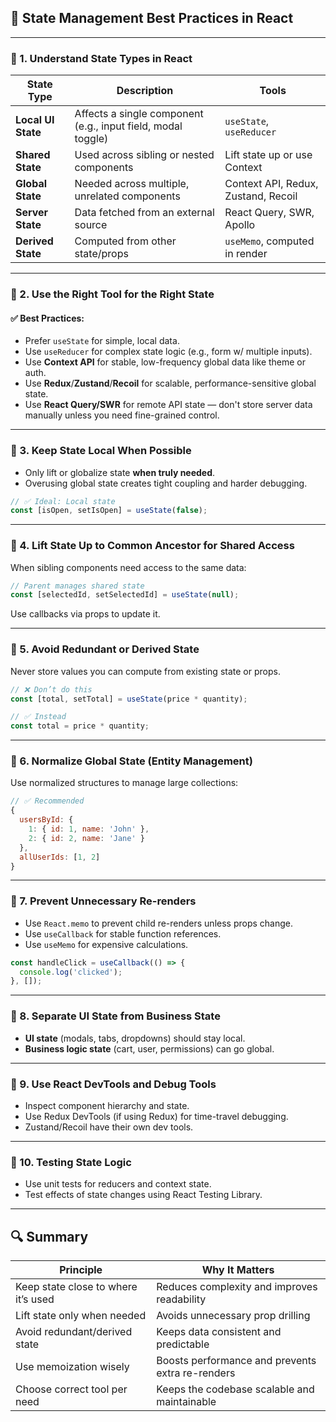 
## 📘 **State Management Best Practices in React**

---

### 🔹 1. **Understand State Types in React**

| State Type         | Description                                                  | Tools                               |
| ------------------ | ------------------------------------------------------------ | ----------------------------------- |
| **Local UI State** | Affects a single component (e.g., input field, modal toggle) | `useState`, `useReducer`            |
| **Shared State**   | Used across sibling or nested components                     | Lift state up or use Context        |
| **Global State**   | Needed across multiple, unrelated components                 | Context API, Redux, Zustand, Recoil |
| **Server State**   | Data fetched from an external source                         | React Query, SWR, Apollo            |
| **Derived State**  | Computed from other state/props                              | `useMemo`, computed in render       |

---

### 🔹 2. **Use the Right Tool for the Right State**

#### ✅ Best Practices:

* Prefer `useState` for simple, local data.
* Use `useReducer` for complex state logic (e.g., form w/ multiple inputs).
* Use **Context API** for stable, low-frequency global data like theme or auth.
* Use **Redux**/**Zustand**/**Recoil** for scalable, performance-sensitive global state.
* Use **React Query/SWR** for remote API state — don't store server data manually unless you need fine-grained control.

---

### 🔹 3. **Keep State Local When Possible**

* Only lift or globalize state **when truly needed**.
* Overusing global state creates tight coupling and harder debugging.

```jsx
// ✅ Ideal: Local state
const [isOpen, setIsOpen] = useState(false);
```

---

### 🔹 4. **Lift State Up to Common Ancestor for Shared Access**

When sibling components need access to the same data:

```jsx
// Parent manages shared state
const [selectedId, setSelectedId] = useState(null);
```

Use callbacks via props to update it.

---

### 🔹 5. **Avoid Redundant or Derived State**

Never store values you can compute from existing state or props.

```jsx
// ❌ Don’t do this
const [total, setTotal] = useState(price * quantity);

// ✅ Instead
const total = price * quantity;
```

---

### 🔹 6. **Normalize Global State (Entity Management)**

Use normalized structures to manage large collections:

```js
// ✅ Recommended
{
  usersById: {
    1: { id: 1, name: 'John' },
    2: { id: 2, name: 'Jane' }
  },
  allUserIds: [1, 2]
}
```

---

### 🔹 7. **Prevent Unnecessary Re-renders**

* Use `React.memo` to prevent child re-renders unless props change.
* Use `useCallback` for stable function references.
* Use `useMemo` for expensive calculations.

```jsx
const handleClick = useCallback(() => {
  console.log('clicked');
}, []);
```

---

### 🔹 8. **Separate UI State from Business State**

* **UI state** (modals, tabs, dropdowns) should stay local.
* **Business logic state** (cart, user, permissions) can go global.

---

### 🔹 9. **Use React DevTools and Debug Tools**

* Inspect component hierarchy and state.
* Use Redux DevTools (if using Redux) for time-travel debugging.
* Zustand/Recoil have their own dev tools.

---

### 🔹 10. **Testing State Logic**

* Use unit tests for reducers and context state.
* Test effects of state changes using React Testing Library.

---

## 🔍 Summary

| Principle                           | Why It Matters                                   |
| ----------------------------------- | ------------------------------------------------ |
| Keep state close to where it’s used | Reduces complexity and improves readability      |
| Lift state only when needed         | Avoids unnecessary prop drilling                 |
| Avoid redundant/derived state       | Keeps data consistent and predictable            |
| Use memoization wisely              | Boosts performance and prevents extra re-renders |
| Choose correct tool per need        | Keeps the codebase scalable and maintainable     |

